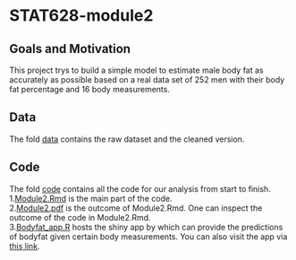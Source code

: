 # STAT628-module2
## Goals and Motivation
This project trys to build a simple model to estimate male body fat as accurately as possible based on a real data set of 252 men with their 
body fat percentage and 16 body measurements.
## Data
The fold [data](https://github.com/rzhao-99/STAT628-module2/tree/main/data) contains the raw dataset and the cleaned version.
## Code
The fold [code](https://github.com/rzhao-99/STAT628-module2/tree/main/code) contains all the code for our analysis from start to finish.  
1.[Module2.Rmd](https://github.com/rzhao-99/STAT628-module2/blob/main/code/module2.Rmd) is the main part of the code.   
2.[Module2.pdf](https://github.com/rzhao-99/STAT628-module2/blob/main/code/module2.pdf) is the outcome of Module2.Rmd. One can inspect the outcome of the code in Module2.Rmd.  
3.[Bodyfat_app.R](https://github.com/rzhao-99/STAT628-module2/blob/main/code/Bodyfat_app.R) hosts the shiny app by which can provide the predictions of bodyfat given certain body measurements. You can also visit the app via [this link](https://stat628module2group14.shinyapps.io/module2/).



